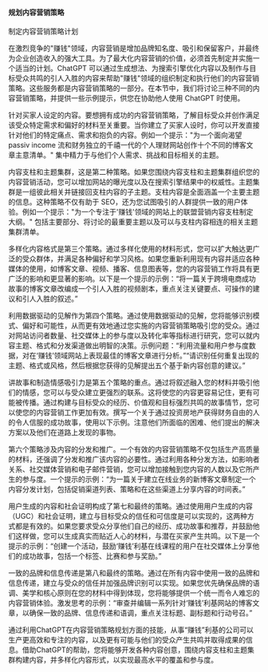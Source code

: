 #### 规划内容营销策略

制定内容营销策略计划

在激烈竞争的"赚钱"领域，内容营销是增加品牌知名度、吸引和保留客户，并最终为企业创造收入的强大工具。为了最大化内容营销的价值，必须首先制定并实施一个适当的计划。ChatGPT 可以通过生成想法、为搜索引擎优化内容以及制作与目标受众共鸣的引人入胜的内容来帮助"赚钱"领域的组织制定和执行他们的内容营销策略。这些服务都是内容营销策略的一部分。在本节中，我们将讨论三种不同的内容营销策略，并提供一些示例提示，供您在协助他人使用 ChatGPT 时使用。

针对买家人设定的内容。要想拥有成功的内容营销策略，了解目标受众并创作满足该受众特定需求和偏好的材料至关重要。当你建立了买家人设时，你可以开发直接针对他们的特定痛点、需求和抱负的内容。例如一个提示："为一个面向渴望 passiv income 流和财务独立的千禧一代的个人理财网站创作十个不同的博客文章主意清单。" 集中精力于与他们个人需求、挑战和目标相关的主题。

内容支柱和主题集群，这是第二种策略。如果您围绕内容支柱和主题集群组织您的内容营销活动，您可以增加网站的曝光度以及在搜索引擎结果中的权威性。主题集群是一组彼此相关并链接回支柱内容的子主题。支柱内容是全面涵盖一个主要主题的信息。这种策略不仅有助于 SEO，还为您试图吸引的人群提供一致的用户体验。例如一个提示："为一个专注于'赚钱'领域的网站上的联盟营销内容支柱制定大纲。" 包括主要部分、将讨论的最重要主题以及可以与支柱内容相连的相关主题集群清单。

多样化内容格式是第三个策略。通过多样化使用的材料形式，您可以扩大触达更广泛的受众群体，并满足各种偏好和学习风格。如果您重新利用现有内容并适应各种媒体的使用，如博客文章、视频、播客、信息图表等，您的内容营销工作将具有更广泛的影响和更显著的影响。以下是一个提示的示例：“将一篇关于跨境电商成功故事的博客文章改编成一个引人入胜的视频剧本，重点关注关键要点、可操作的建议和引人入胜的叙述。”

利用数据驱动的见解作为第四个策略。通过使用数据驱动的见解，您将能够识别模式、偏好和可能性，从而更有效地通过您实施的内容营销策略吸引您的受众。通过对网站访问者数量、社交媒体上的参与度以及转化率等指标进行研究，您可以就内容主题、格式和分发渠道做出明智的决策。示例问题：“利用流量和用户参与度数据，对在‘赚钱’领域网站上表现最佳的博客文章进行分析。”“请识别任何重复出现的主题、格式或风格，然后根据您获得的见解提出五个基于新内容创意的建议。”

讲故事和制造情感吸引力是第五个策略的重点。通过将叙述融入您的材料并吸引他们的情感，您可以与受众建立更强烈的联系。这将使您的内容更容易记住，更有可能被传播。通过构建与目标受众的经历、价值观和目标强烈共鸣的故事情节，您可以使您的内容营销工作更加有效。撰写一个关于通过投资房地产获得财务自由的人的令人信服的成功故事，使用以下示例。注意他们所面临的困难、他们提出的解决方案以及他们在道路上发现的事物。

第六个策略涉及内容的分发和推广。一个有效的内容营销策略不仅包括生产高质量的材料，还强调了分发和推广该内容的必要性。通过利用各种分发方法，如影响者关系、社交媒体营销和电子邮件营销，您可以增加接触到您内容的人数以及它所产生的参与度。一个提示的示例：“为一篇关于建立在线业务的新博客文章制定一个内容分发计划，包括促销渠道列表、策略和在这些渠道上分享内容的时间表。”

用户生成的内容和社会证明构成了第七和最终的策略。通过使用用户生成的内容（UGC）和社会证明，建立与目标受众的信任和可信度是可以实现的，这两种方式都是有效的。如果您要求受众分享他们自己的经历、成功故事和推荐，并鼓励他们这样做，您可以生成真实而贴近人心的材料，与潜在买家产生共鸣。以下是一个提示的示例：“创建一个活动，鼓励‘赚钱’利基在线课程的用户在社交媒体上分享他们的成功故事，包括一个标签、比赛和参与奖励。”

一致的品牌和信息传递是第八和最终的策略。通过在所有内容中使用一致的品牌和信息传递，建立与受众的信任并加强品牌识别可以实现。如果您优先确保品牌的语调、美学和核心原则在您的材料中得到体现，您将能够提供一个统一而令人难忘的内容营销体验。激发思考的示例：“审查并编辑一系列针对‘赚钱’利基网站的博客文章，以确保一致的品牌、信息传递和语调，重点关注标题、副标题和行动号召。”

通过利用ChatGPT在内容营销策略规划方面的技能，从事“赚钱”利基的公司可以生产更高效和专注的内容，以及更有可能与他们的受众产生共鸣并取得成果的信息。借助ChatGPT的帮助，您将能够开发各种内容创意，围绕内容支柱和主题集群构建内容，并多样化内容形式，以实现最高水平的覆盖和参与度。

